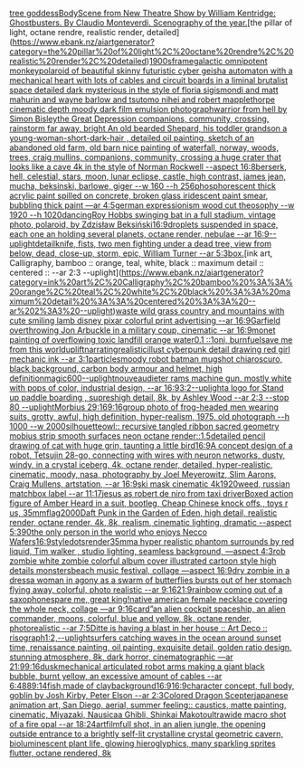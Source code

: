 [tree goddess](https://www.ebank.nz/aiartgenerator?category=tree%20goddess)[Body](https://www.ebank.nz/aiartgenerator?category=Body)[Scene from New Theatre Show by William Kentridge: Ghostbusters. By Claudio Monteverdi. Scenography of the year.](https://www.ebank.nz/aiartgenerator?category=Scene%20from%20New%20Theatre%20Show%20by%20William%20Kentridge%3A%20Ghostbusters.%20By%20Claudio%20Monteverdi.%20Scenography%20of%20the%20year.)[the pillar of light, octane rendre, realistic render, detailed](https://www.ebank.nz/aiartgenerator?category=the%20pillar%20of%20light%2C%20octane%20rendre%2C%20realistic%20render%2C%20detailed)[1900s](https://www.ebank.nz/aiartgenerator?category=1900s)[frame](https://www.ebank.nz/aiartgenerator?category=frame)[galactic omnipotent monkey](https://www.ebank.nz/aiartgenerator?category=galactic%20omnipotent%20monkey)[polaroid of beautiful skinny futuristic cyber geisha automaton with a mechanical heart with lots of cables and circuit boards in a liminal brutalist space detailed dark mysterious in the style of floria sigismondi and matt mahurin and wayne barlow and tsutomo nihei and robert mapplethorpe cinematic depth moody dark film emulsion photograph](https://www.ebank.nz/aiartgenerator?category=polaroid%20of%20beautiful%20skinny%20futuristic%20cyber%20geisha%20automaton%20with%20a%20mechanical%20heart%20with%20lots%20of%20cables%20and%20circuit%20boards%20in%20a%20liminal%20brutalist%20space%20detailed%20dark%20mysterious%20in%20the%20style%20of%20floria%20sigismondi%20and%20matt%20mahurin%20and%20wayne%20barlow%20and%20tsutomo%20nihei%20and%20robert%20mapplethorpe%20cinematic%20depth%20moody%20dark%20film%20emulsion%20photograph)[warrior from hell by Simon Bisley](https://www.ebank.nz/aiartgenerator?category=warrior%20from%20hell%20by%20Simon%20Bisley)[the Great Depression  companions, community, crossing, rainstorm far away, bright An old bearded Shepard, his toddler grandson a young-woman-short-dark-hair , detailed oil painting, sketch of an abandoned old farm, old barn nice painting of waterfall, norway, woods, trees, craig mullins,  companions, community, crossing a huge crater that looks like a cave 4k in the style of Norman Rockwell --aspect 16:8](https://www.ebank.nz/aiartgenerator?category=the%20Great%20Depression%20%20companions%2C%20community%2C%20crossing%2C%20rainstorm%20far%20away%2C%20bright%20An%20old%20bearded%20Shepard%2C%20his%20toddler%20grandson%20a%20young-woman-short-dark-hair%20%2C%20detailed%20oil%20painting%2C%20sketch%20of%20an%20abandoned%20old%20farm%2C%20old%20barn%20nice%20painting%20of%20waterfall%2C%20norway%2C%20woods%2C%20trees%2C%20craig%20mullins%2C%20%20companions%2C%20community%2C%20crossing%20a%20huge%20crater%20that%20looks%20like%20a%20cave%204k%20in%20the%20style%20of%20Norman%20Rockwell%20--aspect%2016%3A8)[berserk, hell, celestial, stars, moon, lunar eclipse, castle, high contrast, james jean, mucha, beksinski, barlowe, giger --w 160 --h 256](https://www.ebank.nz/aiartgenerator?category=berserk%2C%20hell%2C%20celestial%2C%20stars%2C%20moon%2C%20lunar%20eclipse%2C%20castle%2C%20high%20contrast%2C%20james%20jean%2C%20mucha%2C%20beksinski%2C%20barlowe%2C%20giger%20--w%20160%20--h%20256)[phosphorescent thick acrylic paint spilled on concrete, broken glass iridescent paint smear, bubbling thick paint —ar 4:5](https://www.ebank.nz/aiartgenerator?category=phosphorescent%20thick%20acrylic%20paint%20spilled%20on%20concrete%2C%20broken%20glass%20iridescent%20paint%20smear%2C%20bubbling%20thick%20paint%20%E2%80%94ar%204%3A5)[german expressionism wood cut theosophy --w 1920 --h 1020](https://www.ebank.nz/aiartgenerator?category=german%20expressionism%20wood%20cut%20theosophy%20--w%201920%20--h%201020)[dancing](https://www.ebank.nz/aiartgenerator?category=dancing)[Roy Hobbs swinging bat in a full stadium, vintage photo, polaroid, by Zdzisław Beksiński](https://www.ebank.nz/aiartgenerator?category=Roy%20Hobbs%20swinging%20bat%20in%20a%20full%20stadium%2C%20vintage%20photo%2C%20polaroid%2C%20by%20Zdzis%C5%82aw%20Beksi%C5%84ski)[16:9](https://www.ebank.nz/aiartgenerator?category=16%3A9)[droplets suspended in space, each one an holding several planets, octane render, nebulae --ar 16:9](https://www.ebank.nz/aiartgenerator?category=droplets%20suspended%20in%20space%2C%20each%20one%20an%20holding%20several%20planets%2C%20octane%20render%2C%20nebulae%20--ar%2016%3A9)[--uplight](https://www.ebank.nz/aiartgenerator?category=--uplight)[detail](https://www.ebank.nz/aiartgenerator?category=detail)[knife, fists, two men fighting under a dead tree, view from below, dead, close-up, storm, epic, William Turner --ar 5:3](https://www.ebank.nz/aiartgenerator?category=knife%2C%20fists%2C%20two%20men%20fighting%20under%20a%20dead%20tree%2C%20view%20from%20below%2C%20dead%2C%20close-up%2C%20storm%2C%20epic%2C%20William%20Turner%20--ar%205%3A3)[box.](https://www.ebank.nz/aiartgenerator?category=box.)[ink art, Calligraphy, bamboo :: orange, teal, white, black :: maximum detail :: centered :: --ar 2:3 --uplight](https://www.ebank.nz/aiartgenerator?category=ink%20art%2C%20Calligraphy%2C%20bamboo%20%3A%3A%20orange%2C%20teal%2C%20white%2C%20black%20%3A%3A%20maximum%20detail%20%3A%3A%20centered%20%3A%3A%20--ar%202%3A3%20--uplight)[waste wild grass country and mountains with cute smiling lamb disney pixar colorful print advertising --ar 16:9](https://www.ebank.nz/aiartgenerator?category=waste%20wild%20grass%20country%20and%20mountains%20with%20cute%20smiling%20lamb%20disney%20pixar%20colorful%20print%20advertising%20--ar%2016%3A9)[Garfield overthrowing Jon Arbuckle in a military coup, cinematic --ar 16:9](https://www.ebank.nz/aiartgenerator?category=Garfield%20overthrowing%20Jon%20Arbuckle%20in%20a%20military%20coup%2C%20cinematic%20--ar%2016%3A9)[monet painting of overflowing toxic landfill orange water](https://www.ebank.nz/aiartgenerator?category=monet%20painting%20of%20overflowing%20toxic%20landfill%20orange%20water)[0.1 ::1](https://www.ebank.nz/aiartgenerator?category=0.1%20%3A%3A1)[oni, burn](https://www.ebank.nz/aiartgenerator?category=oni%2C%20burn)[fuel](https://www.ebank.nz/aiartgenerator?category=fuel)[save me from this world](https://www.ebank.nz/aiartgenerator?category=save%20me%20from%20this%20world)[uplift](https://www.ebank.nz/aiartgenerator?category=uplift)[narrating](https://www.ebank.nz/aiartgenerator?category=narrating)[realistic](https://www.ebank.nz/aiartgenerator?category=realistic)[illust cyberpunk detail drawing red girl mechanic ink --ar 3:1](https://www.ebank.nz/aiartgenerator?category=illust%20cyberpunk%20detail%20drawing%20red%20girl%20mechanic%20ink%20--ar%203%3A1)[particles](https://www.ebank.nz/aiartgenerator?category=particles)[moody robot batman mugshot chiaroscuro, black background, carbon body armour and helmet, high definition](https://www.ebank.nz/aiartgenerator?category=moody%20robot%20batman%20mugshot%20chiaroscuro%2C%20black%20background%2C%20carbon%20body%20armour%20and%20helmet%2C%20high%20definition)[magic](https://www.ebank.nz/aiartgenerator?category=magic)[600](https://www.ebank.nz/aiartgenerator?category=600)[--uplight](https://www.ebank.nz/aiartgenerator?category=--uplight)[nouveau](https://www.ebank.nz/aiartgenerator?category=nouveau)[dieter rams machine gun, mostly white with pops of color, industrial design, --ar 16:9](https://www.ebank.nz/aiartgenerator?category=dieter%20rams%20machine%20gun%2C%20mostly%20white%20with%20pops%20of%20color%2C%20industrial%20design%2C%20--ar%2016%3A9)[3:2](https://www.ebank.nz/aiartgenerator?category=3%3A2)[--uplight](https://www.ebank.nz/aiartgenerator?category=--uplight)[a logo for Stand up paddle boarding , sup](https://www.ebank.nz/aiartgenerator?category=a%20logo%20for%20Stand%20up%20paddle%20boarding%20%2C%20sup)[res](https://www.ebank.nz/aiartgenerator?category=res)[high detail, 8k, by Ashley Wood --ar 2:3 --stop 80 --uplight](https://www.ebank.nz/aiartgenerator?category=high%20detail%2C%208k%2C%20by%20Ashley%20Wood%20--ar%202%3A3%20--stop%2080%20--uplight)[Morbius 2](https://www.ebank.nz/aiartgenerator?category=Morbius%202)[9:16](https://www.ebank.nz/aiartgenerator?category=9%3A16)[9:16](https://www.ebank.nz/aiartgenerator?category=9%3A16)[group photo of frog-headed men wearing suits, grotty, awful, high definition, hyper-realism, 1975, old photograph --h 1000 --w 2000](https://www.ebank.nz/aiartgenerator?category=group%20photo%20of%20frog-headed%20men%20wearing%20suits%2C%20grotty%2C%20awful%2C%20high%20definition%2C%20hyper-realism%2C%201975%2C%20old%20photograph%20--h%201000%20--w%202000)[silhouette](https://www.ebank.nz/aiartgenerator?category=silhouette)[owl:: recursive tangled ribbon sacred geometry mobius strip smooth surfaces neon octane render::1.5](https://www.ebank.nz/aiartgenerator?category=owl%3A%3A%20recursive%20tangled%20ribbon%20sacred%20geometry%20mobius%20strip%20smooth%20surfaces%20neon%20octane%20render%3A%3A1.5)[detailed pencil drawing of cat with huge grin, taunting a little bird](https://www.ebank.nz/aiartgenerator?category=detailed%20pencil%20drawing%20of%20cat%20with%20huge%20grin%2C%20taunting%20a%20little%20bird)[16:9](https://www.ebank.nz/aiartgenerator?category=16%3A9)[A concept design of a robot, Tetsujin 28-go, connecting with wires with neuron networks, dusty, windy, in a crystal iceberg, 4k, octane render, detailed, hyper-realistic, cinematic, moody, nasa, photography by Joel Meyerowitz, Slim Aarons, Craig Mullens, artstation, --ar 16:9](https://www.ebank.nz/aiartgenerator?category=A%20concept%20design%20of%20a%20robot%2C%20Tetsujin%2028-go%2C%20connecting%20with%20wires%20with%20neuron%20networks%2C%20dusty%2C%20windy%2C%20in%20a%20crystal%20iceberg%2C%204k%2C%20octane%20render%2C%20detailed%2C%20hyper-realistic%2C%20cinematic%2C%20moody%2C%20nasa%2C%20photography%20by%20Joel%20Meyerowitz%2C%20Slim%20Aarons%2C%20Craig%20Mullens%2C%20artstation%2C%20--ar%2016%3A9)[ski mask cinematic 4k](https://www.ebank.nz/aiartgenerator?category=ski%20mask%20cinematic%204k)[1920](https://www.ebank.nz/aiartgenerator?category=1920)[weed, russian matchbox label --ar 11:17](https://www.ebank.nz/aiartgenerator?category=weed%2C%20russian%20matchbox%20label%20--ar%2011%3A17)[jesus as robert de niro from taxi driver](https://www.ebank.nz/aiartgenerator?category=jesus%20as%20robert%20de%20niro%20from%20taxi%20driver)[Boxed action figure of Amber Heard in a suit, bootleg, Cheap Chinese knock offs,, toys r us, 35mm](https://www.ebank.nz/aiartgenerator?category=Boxed%20action%20figure%20of%20Amber%20Heard%20in%20a%20suit%2C%20bootleg%2C%20Cheap%20Chinese%20knock%20offs%2C%2C%20toys%20r%20us%2C%2035mm)[flag](https://www.ebank.nz/aiartgenerator?category=flag)[2000](https://www.ebank.nz/aiartgenerator?category=2000)[Daft Punk in the Garden of Eden, high detail, realistic render, octane render, 4k, 8k, realism, cinematic lighting, dramatic --aspect 5:3](https://www.ebank.nz/aiartgenerator?category=Daft%20Punk%20in%20the%20Garden%20of%20Eden%2C%20high%20detail%2C%20realistic%20render%2C%20octane%20render%2C%204k%2C%208k%2C%20realism%2C%20cinematic%20lighting%2C%20dramatic%20--aspect%205%3A3)[90](https://www.ebank.nz/aiartgenerator?category=90)[the only person in the world who enjoys Necco Wafers](https://www.ebank.nz/aiartgenerator?category=the%20only%20person%20in%20the%20world%20who%20enjoys%20Necco%20Wafers)[16:9](https://www.ebank.nz/aiartgenerator?category=16%3A9)[style](https://www.ebank.nz/aiartgenerator?category=style)[dots](https://www.ebank.nz/aiartgenerator?category=dots)[render](https://www.ebank.nz/aiartgenerator?category=render)[35mm](https://www.ebank.nz/aiartgenerator?category=35mm)[a hyper realistic phantom surrounds by red liquid, Tim walker , studio lighting, seamless background, —aspect 4:3](https://www.ebank.nz/aiartgenerator?category=a%20hyper%20realistic%20phantom%20surrounds%20by%20red%20liquid%2C%20Tim%20walker%20%2C%20studio%20lighting%2C%20seamless%20background%2C%20%E2%80%94aspect%204%3A3)[rob zombie white zombie colorful album cover illustrated cartoon style high details monsters](https://www.ebank.nz/aiartgenerator?category=rob%20zombie%20white%20zombie%20colorful%20album%20cover%20illustrated%20cartoon%20style%20high%20details%20monsters)[beach music festival, collage —aspect 16:9](https://www.ebank.nz/aiartgenerator?category=beach%20music%20festival%2C%20collage%20%E2%80%94aspect%2016%3A9)[dry zombie in a dress](https://www.ebank.nz/aiartgenerator?category=dry%20zombie%20in%20a%20dress)[a woman in agony as a swarm of butterflies bursts out of her stomach flying away, colorful, photo realistic --ar 9:16](https://www.ebank.nz/aiartgenerator?category=a%20woman%20in%20agony%20as%20a%20swarm%20of%20butterflies%20bursts%20out%20of%20her%20stomach%20flying%20away%2C%20colorful%2C%20photo%20realistic%20--ar%209%3A16)[21:9](https://www.ebank.nz/aiartgenerator?category=21%3A9)[rainbow coming out of a saxophone](https://www.ebank.nz/aiartgenerator?category=rainbow%20coming%20out%20of%20a%20saxophone)[spare me, great king!](https://www.ebank.nz/aiartgenerator?category=spare%20me%2C%20great%20king%21)[native american female necklace covering the whole neck, collage —ar 9:16](https://www.ebank.nz/aiartgenerator?category=native%20american%20female%20necklace%20covering%20the%20whole%20neck%2C%20collage%20%E2%80%94ar%209%3A16)[card”](https://www.ebank.nz/aiartgenerator?category=card%E2%80%9D)[an alien cockpit spaceship, an alien commander, moons, colorful, blue and yellow, 8k, octane render, photorealistic --ar 7:5](https://www.ebank.nz/aiartgenerator?category=an%20alien%20cockpit%20spaceship%2C%20an%20alien%20commander%2C%20moons%2C%20colorful%2C%20blue%20and%20yellow%2C%208k%2C%20octane%20render%2C%20photorealistic%20--ar%207%3A5)[Ditte is having a blast in her house :: Art Deco :: risograph](https://www.ebank.nz/aiartgenerator?category=Ditte%20is%20having%20a%20blast%20in%20her%20house%20%3A%3A%20Art%20Deco%20%3A%3A%20risograph)[1:2,](https://www.ebank.nz/aiartgenerator?category=1%3A2%2C)[--uplight](https://www.ebank.nz/aiartgenerator?category=--uplight)[surfers catching waves in the ocean around sunset time, renaissance painting, oil painting, exquisite detail, golden ratio design, stunning atmosphere, 8k, dark horror, cinematographic —ar 21:9](https://www.ebank.nz/aiartgenerator?category=surfers%20catching%20waves%20in%20the%20ocean%20around%20sunset%20time%2C%20renaissance%20painting%2C%20oil%20painting%2C%20exquisite%20detail%2C%20golden%20ratio%20design%2C%20stunning%20atmosphere%2C%208k%2C%20dark%20horror%2C%20cinematographic%20%E2%80%94ar%2021%3A9)[9:16](https://www.ebank.nz/aiartgenerator?category=9%3A16)[dusk](https://www.ebank.nz/aiartgenerator?category=dusk)[mechanical articulated robot arms making a giant black bubble, burnt yellow, an excessive amount of cables --ar 6:4](https://www.ebank.nz/aiartgenerator?category=mechanical%20articulated%20robot%20arms%20making%20a%20giant%20black%20bubble%2C%20burnt%20yellow%2C%20an%20excessive%20amount%20of%20cables%20--ar%206%3A4)[88](https://www.ebank.nz/aiartgenerator?category=88)[9:14](https://www.ebank.nz/aiartgenerator?category=9%3A14)[fish,made of clay](https://www.ebank.nz/aiartgenerator?category=fish%2Cmade%20of%20clay)[background](https://www.ebank.nz/aiartgenerator?category=background)[16:9](https://www.ebank.nz/aiartgenerator?category=16%3A9)[16:9](https://www.ebank.nz/aiartgenerator?category=16%3A9)[character concept, full body, goblin by Josh Kirby, Peter Elson --ar 2:3](https://www.ebank.nz/aiartgenerator?category=character%20concept%2C%20full%20body%2C%20goblin%20by%20Josh%20Kirby%2C%20Peter%20Elson%20--ar%202%3A3)[Colored Dragon Scepter](https://www.ebank.nz/aiartgenerator?category=Colored%20Dragon%20Scepter)[japanese animation art, San Diego, aerial, summer feeling:: caustics, matte painting, cinematic, Miyazaki, Nausicaa Ghibli, Shinkai Makoto](https://www.ebank.nz/aiartgenerator?category=japanese%20animation%20art%2C%20San%20Diego%2C%20aerial%2C%20summer%20feeling%3A%3A%20caustics%2C%20matte%20painting%2C%20cinematic%2C%20Miyazaki%2C%20Nausicaa%20Ghibli%2C%20Shinkai%20Makoto)[ultrawide macro shot of a fire opal --ar 18:24](https://www.ebank.nz/aiartgenerator?category=ultrawide%20macro%20shot%20of%20a%20fire%20opal%20--ar%2018%3A24)[art](https://www.ebank.nz/aiartgenerator?category=art)[film](https://www.ebank.nz/aiartgenerator?category=film)[full shot, in an alien jungle, the opening outside entrance to a brightly self-lit crystalline crystal geometric cavern, bioluminescent plant life, glowing hieroglyphics, many sparkling sprites flutter, octane rendered, 8k](https://www.ebank.nz/aiartgenerator?category=full%20shot%2C%20in%20an%20alien%20jungle%2C%20the%20opening%20outside%20entrance%20to%20a%20brightly%20self-lit%20crystalline%20crystal%20geometric%20cavern%2C%20bioluminescent%20plant%20life%2C%20glowing%20hieroglyphics%2C%20many%20sparkling%20sprites%20flutter%2C%20octane%20rendered%2C%208k)
